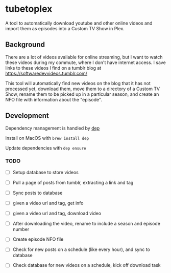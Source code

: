 # tubetoplex

A tool to automatically download youtube and other online videos and
import them as episodes into a Custom TV Show in Plex.

## Background

There are a lot of videos available for online streaming, but I want to
watch these videos during my commute, where I don't have internet
access.
I save links to these videos I find on a tumblr blog at
https://softwaredevvideos.tumblr.com/

This tool will automatically find new videos on the blog that it has not
processed yet, download them, move them to a directory of a Custom TV Show,
rename them to be picked up in a particular season, and create an NFO file with
information about the "episode".

## Development

Dependency management is handled by [dep](https://github.com/golang/dep)

Install on MacOS with `brew install dep`

Update dependencies with `dep ensure`

### TODO

- [ ] Setup database to store videos
- [ ] Pull a page of posts from tumblr, extracting a link and tag
- [ ] Sync posts to database

- [ ] given a video url and tag, get info
- [ ] given a video url and tag, download video
- [ ] After downloading the video, rename to include a season and
  episode number
- [ ] Create episode NFO file

- [ ] Check for new posts on a schedule (like every hour), and sync to
  database
- [ ] Check database for new videos on a schedule, kick off download
  task
